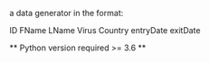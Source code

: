 a data generator in the format:

ID FName LName Virus Country entryDate exitDate

** Python version required >= 3.6 **
